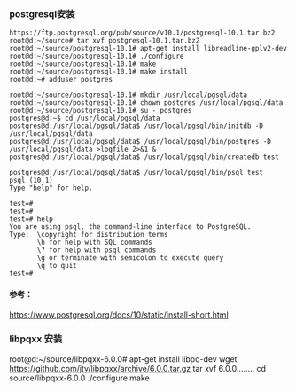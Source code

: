 ### postgresql安装

```
https://ftp.postgresql.org/pub/source/v10.1/postgresql-10.1.tar.bz2
root@d:~/source# tar xvf postgresql-10.1.tar.bz2 
root@d:~/source/postgresql-10.1# apt-get install libreadline-gplv2-dev
root@d:~/source/postgresql-10.1# ./configure
root@d:~/source/postgresql-10.1# make
root@d:~/source/postgresql-10.1# make install
root@d:~# adduser postgres

root@d:~/source/postgresql-10.1# mkdir /usr/local/pgsql/data
root@d:~/source/postgresql-10.1# chown postgres /usr/local/pgsql/data
root@d:~/source/postgresql-10.1# su - postgres
postgres@d:~$ cd /usr/local/pgsql/data
postgres@d:/usr/local/pgsql/data$ /usr/local/pgsql/bin/initdb -D /usr/local/pgsql/data  
postgres@d:/usr/local/pgsql/data$ /usr/local/pgsql/bin/postgres -D /usr/local/pgsql/data >logfile 2>&1 &
postgres@d:/usr/local/pgsql/data$ /usr/local/pgsql/bin/createdb test

postgres@d:/usr/local/pgsql/data$ /usr/local/pgsql/bin/psql test
psql (10.1)
Type "help" for help.

test=# 
test=# 
test=# help
You are using psql, the command-line interface to PostgreSQL.
Type:  \copyright for distribution terms
       \h for help with SQL commands
       \? for help with psql commands
       \g or terminate with semicolon to execute query
       \q to quit
test=# 
``` 
#### 参考：
https://www.postgresql.org/docs/10/static/install-short.html

### libpqxx 安装
root@d:~/source/libpqxx-6.0.0# apt-get install libpq-dev
 wget https://github.com/jtv/libpqxx/archive/6.0.0.tar.gz
 tar xvf 6.0.0........
 cd source/libpqxx-6.0.0
 ./configure
 make
 

